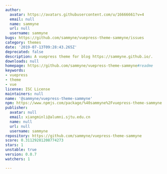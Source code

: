```yaml
---
author:
  avatar: https://avatars.githubusercontent.com/u/16666661?v=4
  email: null
  name: sammyne
  url: null
  username: sammyne
bugs: https://github.com/sammyne/vuepress-theme-sammyne/issues
category: themes
date: '2019-07-13T09:28:43.265Z'
deprecated: false
description: A vuepress theme for blog https://sammyne.github.io/.
downloads: null
homepage: https://github.com/sammyne/vuepress-theme-sammyne#readme
keywords:
- vuepress
- theme
- vue
license: ISC License
maintainers: null
name: '@sammyne/vuepress-theme-sammyne'
npm: https://www.npmjs.com/package/%40sammyne%2Fvuepress-theme-sammyne
publisher:
  avatar: null
  email: xiangminli@alumni.sjtu.edu.cn
  name: null
  url: null
  username: sammyne
repository: https://github.com/sammyne/vuepress-theme-sammyne
score: 0.31129281208774273
stars: 1
unstable: true
version: 0.0.7
watchers: 1

---
```


